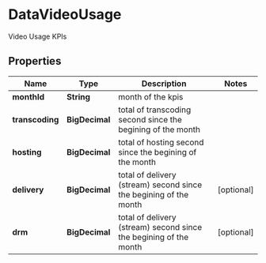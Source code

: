 

# DataVideoUsage

Video Usage KPIs

## Properties

| Name | Type | Description | Notes |
|------------ | ------------- | ------------- | -------------|
|**monthId** | **String** | month of the kpis |  |
|**transcoding** | **BigDecimal** | total of transcoding second since the begining of the month |  |
|**hosting** | **BigDecimal** | total of hosting second since the begining of the month |  |
|**delivery** | **BigDecimal** | total of delivery (stream) second since the begining of the month |  [optional] |
|**drm** | **BigDecimal** | total of delivery (stream) second since the begining of the month |  [optional] |



